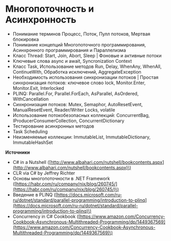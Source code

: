 # Многопоточность и Асинхронность

* Понимание терминов Процесс, Поток, Пулл потоков, Мертвая блокировка
* Понимание концепций Многопоточного программирования, Асинхронного программирования и Параллелизма
* Класс Thread: Start, Join, Abort, Sleep \| Фоновые и активные потоки
* Ключевые слова async и await, Syncronization Context
* Класс Task, Использование методов Run, Delay, WhenAny, WhenAll, ContinueWith, Обработка исключений, AggregateException
* Необходимость использования синхронизации потоков \| Простая синхронизация потоков: ключевое слово lock, Monitor.Enter, Monitor.Exit, Interlocked
* PLINQ: Parallel.For, Parallel.ForEach, AsParallel, AsOrdered, WithCancellation
* Сихнронизация потоков: Mutex, Semaphor, AutoResetEvent, ManualResetEvent, Reader/Writer Locks, volatile
* Использование потокобезопасных коллекций: ConcurrentBag, IProducerConsumerCollection, ConcurrentDictionary
* Тестирование асинхронных методов
* Task Scheduling
* Неизменяемые коллекции: ImmutableList, ImmutableDictionary, ImmutableHashSet

**Источники**

* C\# in a Nutshell \([http://www.albahari.com/nutshell/bookcontents.aspx](http://www.albahari.com/nutshell/bookcontents.aspx)\)
* CLR via C\# by Jeffrey Richter
* Основы многопоточности в .NET Framework \([https://habr.com/ru/company/nix/blog/260745/](https://habr.com/ru/company/nix/blog/260745/)\)
* Введение в PLINQ \([https://docs.microsoft.com/ru-ru/dotnet/standard/parallel-programming/introduction-to-plinq](https://docs.microsoft.com/ru-ru/dotnet/standard/parallel-programming/introduction-to-plinq)\)
* Concurrency in C\# Cookbook \([https://www.amazon.com/Concurrency-Cookbook-Asynchronous-Multithreaded-Programming/dp/1449367569](https://www.amazon.com/Concurrency-Cookbook-Asynchronous-Multithreaded-Programming/dp/1449367569)\)

